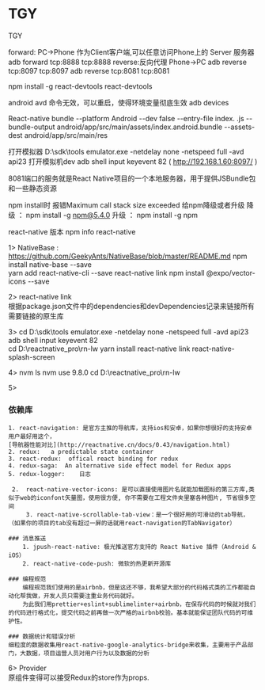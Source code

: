 # TGY
TGY

forward:  PC->Phone 作为Client客户端,可以任意访问Phone上的 Server 服务器  adb forward tcp:8888 tcp:8888
reverse:反向代理  Phone->PC   adb reverse tcp:8097 tcp:8097  adb reverse tcp:8081 tcp:8081

npm install -g react-devtools
react-devtools

android avd  命令无效，可以重启，使得环境变量彻底生效
adb devices

React-native bundle --platform Android --dev false --entry-file index.
.js --bundle-output android/app/src/main/assets/index.android.bundle --assets-dest android/app/src/main/res

打开模拟器
D:\sdk\tools
emulator.exe -netdelay none -netspeed full -avd api23
打开模拟机dev
adb shell input keyevent 82   ( http://192.168.1.60:8097/ )

8081端口的服务就是React Native项目的一个本地服务器，用于提供JSBundle包和一些静态资源


npm install时 报错Maximum call stack size exceeded 
给npm降级或者升级
降级 ： npm install -g npm@5.4.0
升级 ： npm install -g npm  

react-native   版本
npm info react-native

1> NativeBase  : https://github.com/GeekyAnts/NativeBase/blob/master/README.md 
   npm install native-base --save   
   yarn add react-native-cli --save 
   react-native link
   npm install @expo/vector-icons --save
   
2> react-native link  
   根据package.json文件中的dependencies和devDependencies记录来链接所有需要链接的原生库
   
3> cd D:\sdk\tools
      emulator.exe -netdelay none -netspeed full -avd api23
      adb shell input keyevent 82                            
      cd D:\reactnative_pro\rn-lw  yarn install   react-native link react-native-splash-screen
      
4> nvm ls   nvm use 9.8.0   cd D:\reactnative_pro\rn-lw

5> 
### 依赖库
    1. react-navigation: 是官方主推的导航库，支持ios和安卓，如果你想很好的支持安卓用户最好用这个，
    [导航器性能对比](http://reactnative.cn/docs/0.43/navigation.html)
    2. redux:   a predictable state container
    3. react-redux:  offical react binding for redux
    4. redux-saga:  An alternative side effect model for Redux apps
    5. redux-logger:    日志
    
     2.  react-native-vector-icons: 是可以直接使用图片名就能加载图标的第三方库,类似于web的iconfont矢量图，使用很方便, 你不需要在工程文件夹里塞各种图片, 节省很多空间
         3. react-native-scrollable-tab-view：是一个很好用的可滑动的tab导航，（如果你的项目的tab没有超过一屏的话就用react-navigation的TabNavigator）
    
    ### 消息推送
        1. jpush-react-native: 极光推送官方支持的 React Native 插件（Android & iOS）
        2. react-native-code-push: 微软的热更新开源库
    
    ### 编程规范
        编程规范我们使用的是airbnb，但是这还不够，我希望大部分的代码格式类的工作都能自动化帮我做，开发人员只需要注重业务代码就好。
        为此我们用prettier+eslint+sublimelinter+airbnb，在保存代码的时候就对我们的代码进行格式化，提交代码之前再做一次严格的airbnb校验。基本就能保证团队代码的可维护性。
    
    ### 数据统计和错误分析
    细粒度的数据收集用react-native-google-analytics-bridge来收集，主要用于产品部门，大数据，项目运营人员对用户行为以及数据的分析
    
    
6> Provider  
   原组件变得可以接受Redux的store作为props.
   
  










